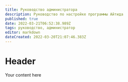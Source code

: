 ```yaml
---
title: Руководство администратора
description: Руководство по настройке программы Айтида
published: true
date: 2022-03-21T06:52:38.989Z
tags: руководство, администратор
editor: markdown
dateCreated: 2022-03-20T21:07:46.383Z
---
```


# Header
Your content here